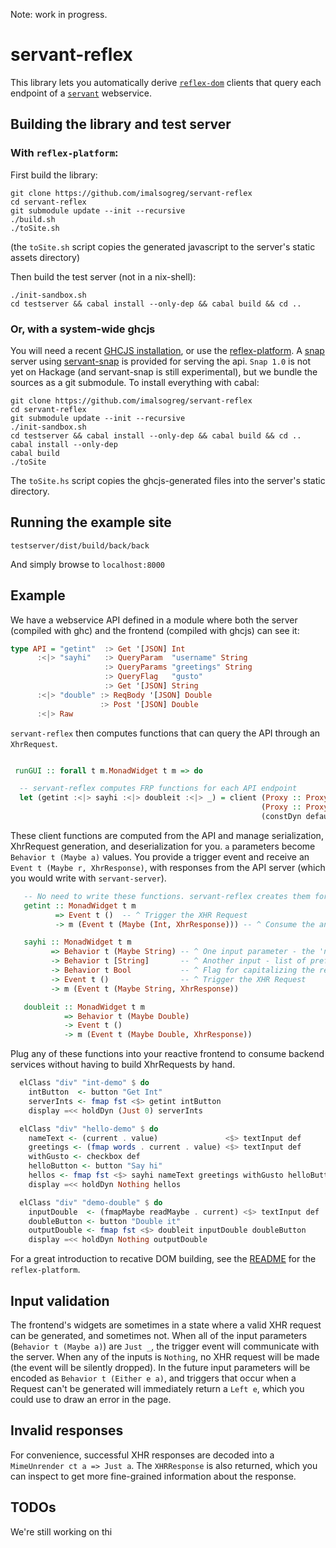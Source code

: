Note: work in progress.

# servant-reflex

This library lets you automatically derive [`reflex-dom`](https://github.com/reflex-frp/reflex-dom) clients that query each endpoint of a [`servant`](htps://github.com/haskell-servant/servant) webservice.

## Building the library and test server

### With `reflex-platform`:

First build the library:

```
git clone https://github.com/imalsogreg/servant-reflex
cd servant-reflex
git submodule update --init --recursive
./build.sh
./toSite.sh
```

(the `toSite.sh` script copies the generated javascript to the server's static assets directory)


Then build the test server (not in a nix-shell):

```
./init-sandbox.sh
cd testserver && cabal install --only-dep && cabal build && cd ..

```


### Or, with a system-wide ghcjs

You will need a recent [GHCJS installation](https://github.com/ghcjs/ghcjs), or use the [reflex-platform](https://github.com/reflex-frp/reflex-platform). A [snap](https://github.com/snapframework) server using [servant-snap](https://github.com/haskell-servant/servant-snap) is provided for serving the api. `Snap 1.0` is not yet on Hackage (and servant-snap is still experimental), but we bundle the sources as a git submodule. To install everything with cabal:

```
git clone https://github.com/imalsogreg/servant-reflex
cd servant-reflex
git submodule update --init --recursive
./init-sandbox.sh
cd testserver && cabal install --only-dep && cabal build && cd ..
cabal install --only-dep
cabal build
./toSite
```

The `toSite.hs` script copies the ghcjs-generated files into the server's static directory.

## Running the example site

```
testserver/dist/build/back/back
```

And simply browse to `localhost:8000`

## Example

We have a webservice API defined in a module where both the server (compiled with ghc) and the frontend (compiled with ghcjs) can see it:

```haskell
type API = "getint"  :> Get '[JSON] Int
      :<|> "sayhi"   :> QueryParam  "username" String
                     :> QueryParams "greetings" String
                     :> QueryFlag   "gusto"
                     :> Get '[JSON] String
      :<|> "double" :> ReqBody '[JSON] Double
                    :> Post '[JSON] Double
      :<|> Raw
```

`servant-reflex` then computes functions that can query the API through an `XhrRequest`.

```haskell

 runGUI :: forall t m.MonadWidget t m => do

  -- servant-reflex computes FRP functions for each API endpoint
  let (getint :<|> sayhi :<|> doubleit :<|> _) = client (Proxy :: Proxy API)
                                                        (Proxy :: Proxy m)
                                                        (constDyn defaultUrl)
```

These client functions are computed from the API and manage serialization, XhrRequest generation, and deserialization for you. `a` parameters become `Behavior t (Maybe a)` values. You provide a trigger event and receive an `Event t (Maybe r, XhrResponse)`, with responses from the API server (which you would write with `servant-server`).

```haskell
   -- No need to write these functions. servant-reflex creates them for you!
   getint :: MonadWidget t m
          => Event t ()  -- ^ Trigger the XHR Request
          -> m (Event t (Maybe (Int, XhrResponse))) -- ^ Consume the answer

   sayhi :: MonadWidget t m
         => Behavior t (Maybe String) -- ^ One input parameter - the 'name'
         -> Behavior t [String]       -- ^ Another input - list of preferred greetings
         -> Behavior t Bool           -- ^ Flag for capitalizing the response
         -> Event t ()                -- ^ Trigger the XHR Request
         -> m (Event t (Maybe String, XhrResponse))

   doubleit :: MonadWidget t m
            => Behavior t (Maybe Double)
            -> Event t ()
            -> m (Event t (Maybe Double, XhrResponse))
```

Plug any of these functions into your reactive frontend to consume backend services without having to build XhrRequests by hand.

```haskell
  elClass "div" "int-demo" $ do
    intButton  <- button "Get Int"
    serverInts <- fmap fst <$> getint intButton
    display =<< holdDyn (Just 0) serverInts

  elClass "div" "hello-demo" $ do
    nameText <- (current . value)               <$> textInput def
    greetings <- (fmap words . current . value) <$> textInput def
    withGusto <- checkbox def
    helloButton <- button "Say hi"
    hellos <- fmap fst <$> sayhi nameText greetings withGusto helloButton
    display =<< holdDyn Nothing hellos

  elClass "div" "demo-double" $ do
    inputDouble  <- (fmapMaybe readMaybe . current) <$> textInput def
    doubleButton <- button "Double it"
    outputDouble <- fmap fst <$> doubleit inputDouble doubleButton
    display =<< holdDyn Nothing outputDouble
```

For a great introduction to recative DOM building, see the [README](https://github.com/reflex-frp/reflex-platform) for the `reflex-platform`.

## Input validation

The frontend's widgets are sometimes in a state where a valid XHR request can be generated, and sometimes not. When all of the input parameters (`Behavior t (Maybe a)`) are `Just _`, the trigger event will communicate with the server. When any of the inputs is `Nothing`, no XHR request will be made (the event will be silently dropped). In the future input parameters will be encoded as `Behavior t (Either e a)`, and triggers that occur when a Request can't be generated will immediately return a `Left e`, which you could use to draw an error in the page.

## Invalid responses

For convenience, successful XHR responses are decoded into a `MimeUnrender ct a => Just a`. The `XHRResponse` is also returned, which you can inspect to get more fine-grained information about the response.

## TODOs

We're still working on thi
